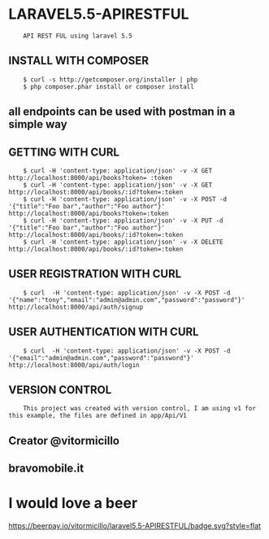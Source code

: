 # LARAVEL5.5-APIRESTFUL
```
    API REST FUL using laravel 5.5 
```

## INSTALL WITH COMPOSER

```
    $ curl -s http://getcomposer.org/installer | php
    $ php composer.phar install or composer install
```

## all endpoints can be used with postman in a simple way

## GETTING WITH CURL
```
    $ curl -H 'content-type: application/json' -v -X GET http://localhost:8000/api/books?token= :token
    $ curl -H 'content-type: application/json' -v -X GET http://localhost:8000/api/books/:id?token=:token
    $ curl -H 'content-type: application/json' -v -X POST -d '{"title":"Foo bar","author":"Foo author"}' http://localhost:8000/api/books?token=:token
    $ curl -H 'content-type: application/json' -v -X PUT -d '{"title":"Foo bar","author":"Foo author"}' http://localhost:8000/api/books/:id?token=:token
    $ curl -H 'content-type: application/json' -v -X DELETE http://localhost:8000/api/books/:id?token=:token
```
## USER REGISTRATION WITH CURL
```	
	$ curl  -H 'content-type: application/json' -v -X POST -d '{"name":"tony","email":"admin@admin.com","password":"password"}' http://localhost:8000/api/auth/signup
```
## USER AUTHENTICATION WITH CURL
```
	$ curl  -H 'content-type: application/json' -v -X POST -d '{"email":"admin@admin.com","password":"password"}' http://localhost:8000/api/auth/login
```

## VERSION CONTROL
``` 
    This project was created with version control, I am using v1 for this example, the files are defined in app/Api/V1
```


## Creator @vitormicillo
## bravomobile.it

# I would love a beer
https://beerpay.io/vitormicillo/laravel5.5-APIRESTFUL/badge.svg?style=flat
